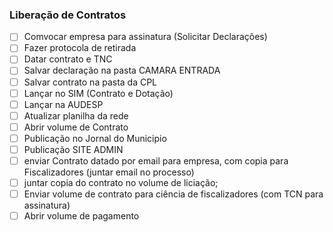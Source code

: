 ### Liberação de Contratos

- [ ] Comvocar empresa para assinatura (Solicitar Declarações)
- [ ] Fazer protocola de retirada
- [ ] Datar contrato e TNC
- [ ] Salvar declaração na pasta CAMARA ENTRADA
- [ ] Salvar contrato na pasta da CPL
- [ ] Lançar no SIM (Contrato e Dotação)
- [ ] Lançar na AUDESP
- [ ] Atualizar planilha da rede
- [ ] Abrir volume de Contrato
- [ ] Publicação no Jornal do Municipio
- [ ] Publicação SITE ADMIN
- [ ] enviar Contrato datado por email para empresa, com copia para Fiscalizadores (juntar email no processo)
- [ ] juntar copia do contrato no volume de liciação;
- [ ] Enviar volume de contrato para ciência de fiscalizadores (com TCN para assinatura)
- [ ] Abrir volume de pagamento

